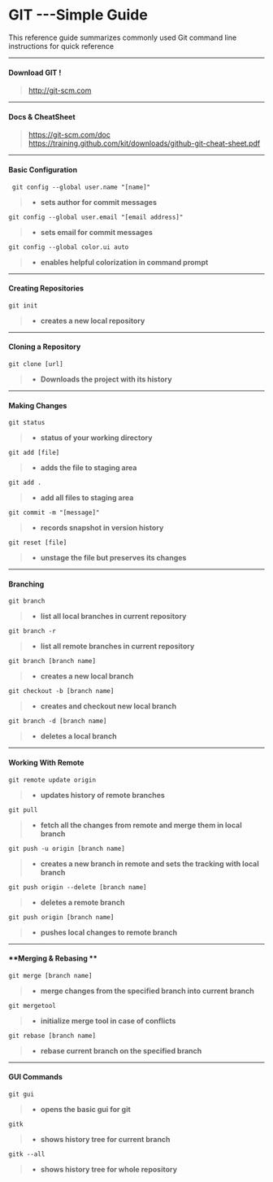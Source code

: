 GIT ---Simple Guide
===================


This reference guide summarizes commonly used Git command line instructions for quick reference

----------

 
#### **Download GIT !**

> http://git-scm.com

-----------
#### **Docs & CheatSheet**
> https://git-scm.com/doc
> https://training.github.com/kit/downloads/github-git-cheat-sheet.pdf

-----------
####  **Basic Configuration**
```
 git config --global user.name "[name]"
```
>- **sets author for commit messages**

```
git config --global user.email "[email address]"
```
>- **sets email for commit messages**

```
git config --global color.ui auto
```
>- **enables helpful colorization in command prompt**

----------
#### **Creating Repositories**
```
git init
```
>- **creates a new local repository**

------

#### **Cloning a Repository**

```
git clone [url]
```
>- **Downloads the project with its history**

-----

#### **Making Changes**
```
git status
```
>- **status of your working directory**

```
git add [file]
```
>- **adds the file to staging area**

```
git add .
```
>- **add all files to staging area**

```
git commit -m "[message]"
```
>- **records snapshot in version history**

```
git reset [file]
```
>- **unstage the file but preserves its changes**

-----
#### **Branching**

```
git branch
```
>- **list all local branches in current repository**

```
git branch -r
```
>- **list all remote branches in current repository**

```
git branch [branch name]
```
>- **creates a new local branch**

```
git checkout -b [branch name]
```
>- **creates and checkout new local branch**

```
git branch -d [branch name]
```
>- **deletes a local branch**

-----

#### **Working With Remote**

```
git remote update origin
```
>- **updates history of remote branches**

```
git pull
```
>- **fetch all the changes from remote and merge them in local branch**

```
git push -u origin [branch name]
```
>- **creates a new branch in remote and sets the tracking with local branch**

```
git push origin --delete [branch name]
```
>- **deletes a remote branch**

```
git push origin [branch name]
```
>- **pushes local changes to remote branch**

-----
#### **Merging & Rebasing **

```
git merge [branch name]
```
>- **merge changes from the specified branch into current branch**

```
git mergetool
```
>- **initialize merge tool in case of conflicts**

```
git rebase [branch name]
```
>- **rebase current branch on the specified branch**

-----
#### **GUI Commands**

```
git gui
```
>- **opens the basic gui for git**

```
gitk
```
>- **shows history tree for current branch**

```
gitk --all
```
>- **shows history tree for whole repository**

